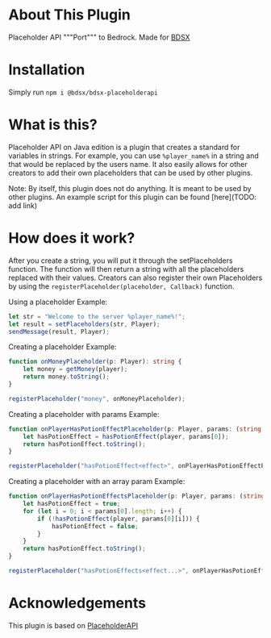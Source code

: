 # About This Plugin
Placeholder API """Port""" to Bedrock.
Made for [BDSX](https://github.com/BDSX/BDSX)

# Installation
Simply run `npm i @bdsx/bdsx-placeholderapi`

# What is this?
Placeholder API on Java edition is a plugin that creates a standard for variables in strings. For example, you can use `%player_name%` in a string and that would be replaced by the users name.
It also easily allows for other creators to add their own placeholders that can be used by other plugins.

Note: By itself, this plugin does not do anything. It is meant to be used by other plugins.
An example script for this plugin can be found [here](TODO: add link)

# How does it work?
After you create a string, you will put it through the setPlaceholders function.
The function will then return a string with all the placeholders replaced with their values.
Creators can also register their own Placeholders by using the `registerPlaceholder(placeholder, Callback)` function.

Using a placeholder Example:
```ts
let str = "Welcome to the server %player_name%!";
let result = setPlaceholders(str, Player);
sendMessage(result, Player);
```

Creating a placeholder Example:
```ts
function onMoneyPlaceholder(p: Player): string {
    let money = getMoney(player);
    return money.toString();
}

registerPlaceholder("money", onMoneyPlaceholder);
```

Creating a placeholder with params Example:
```ts
function onPlayerHasPotionEffectPlaceholder(p: Player, params: (string | string[])[] ): string {
    let hasPotionEffect = hasPotionEffect(player, params[0]);
    return hasPotionEffect.toString();
}

registerPlaceholder("hasPotionEffect<effect>", onPlayerHasPotionEffectPlaceholder);
```

Creating a placeholder with an array param Example:
```ts
function onPlayerHasPotionEffectsPlaceholder(p: Player, params: (string | string[])[] ): string {
    let hasPotionEffect = true;
    for (let i = 0; i < params[0].length; i++) {
        if (!hasPotionEffect(player, params[0][i])) {
            hasPotionEffect = false;
        }
    }
    return hasPotionEffect.toString();
}

registerPlaceholder("hasPotionEffects<effect...>", onPlayerHasPotionEffectsPlaceholder);
```

# Acknowledgements
This plugin is based on [PlaceholderAPI](https://github.com/PlaceholderAPI/PlaceholderAPI/)